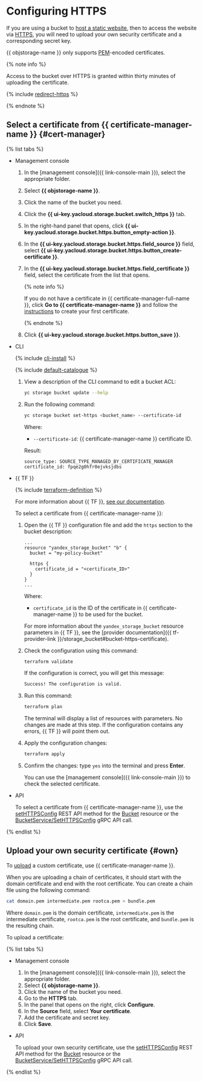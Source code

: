 # Configuring HTTPS

If you are using a bucket to [host a static website](../../concepts/hosting.md), then to access the website via [HTTPS](https://en.wikipedia.org/wiki/HTTPS), you will need to upload your own security certificate and a corresponding secret key.

{{ objstorage-name }} only supports [PEM](https://en.wikipedia.org/wiki/Privacy-Enhanced_Mail)-encoded certificates.

{% note info %}

Access to the bucket over HTTPS is granted within thirty minutes of uploading the certificate.

{% include [redirect-https](../../../_includes/storage/redirect-https.md) %}

{% endnote %}

## Select a certificate from {{ certificate-manager-name }} {#cert-manager}

{% list tabs %}

- Management console

   1. In the [management console]({{ link-console-main }}), select the appropriate folder.
   1. Select **{{ objstorage-name }}**.
   1. Click the name of the bucket you need.
   1. Click the **{{ ui-key.yacloud.storage.bucket.switch_https }}** tab.
   1. In the right-hand panel that opens, click **{{ ui-key.yacloud.storage.bucket.https.button_empty-action }}**.
   1. In the **{{ ui-key.yacloud.storage.bucket.https.field_source }}** field, select **{{ ui-key.yacloud.storage.bucket.https.button_create-certificate }}**.
   1. In the **{{ ui-key.yacloud.storage.bucket.https.field_certificate }}** field, select the certificate from the list that opens.

      {% note info %}

      If you do not have a certificate in {{ certificate-manager-full-name }}, click **Go to {{ certificate-manager-name }}** and follow the [instructions](../../../certificate-manager/quickstart/index.md) to create your first certificate.

      {% endnote %}

   1. Click **{{ ui-key.yacloud.storage.bucket.https.button_save }}**.

- CLI

  {% include [cli-install](../../../_includes/cli-install.md) %}

  {% include [default-catalogue](../../../_includes/default-catalogue.md) %}

  1. View a description of the CLI command to edit a bucket ACL:

     ```bash
     yc storage bucket update --help
     ```

  1. Run the following command:

     ```bash
     yc storage bucket set-https <bucket_name> --certificate-id
     ```

     Where:
     * `--certificate-id`: {{ certificate-manager-name }} certificate ID.

     Result:

     ```text
     source_type: SOURCE_TYPE_MANAGED_BY_CERTIFICATE_MANAGER
     certificate_id: fpqe2g0hfr0ejvksjdbs
     ```

- {{ TF }}

   {% include [terraform-definition](../../../_tutorials/terraform-definition.md) %}

   
   For more information about {{ TF }}, [see our documentation](../../../tutorials/infrastructure-management/terraform-quickstart.md#install-terraform).


   To select a certificate from {{ certificate-manager-name }}:

   1. Open the {{ TF }} configuration file and add the `https` section to the bucket description:

      ```hcl
      ...
      resource "yandex_storage_bucket" "b" {
        bucket = "my-policy-bucket"

        https {
          certificate_id = "<certificate_ID>"
        }
      }
      ...
      ```

      Where:
      * `certificate_id` is the ID of the certificate in {{ certificate-manager-name }} to be used for the bucket.

      For more information about the `yandex_storage_bucket` resource parameters in {{ TF }}, see the [provider documentation]({{ tf-provider-link }}/storage_bucket#bucket-https-certificate).

   1. Check the configuration using this command:

      ```bash
      terraform validate
      ```

      If the configuration is correct, you will get this message:

      ```bash
      Success! The configuration is valid.
      ```

   1. Run this command:

      ```bash
      terraform plan
      ```

      The terminal will display a list of resources with parameters. No changes are made at this step. If the configuration contains any errors, {{ TF }} will point them out.

   1. Apply the configuration changes:

      ```bash
      terraform apply
      ```

   1. Confirm the changes: type `yes` into the terminal and press **Enter**.

      You can use the [management console]({{ link-console-main }}) to check the selected certificate.

- API

   To select a certificate from {{ certificate-manager-name }}, use the [setHTTPSConfig](../../api-ref/Bucket/setHTTPSConfig.md) REST API method for the [Bucket](../../api-ref/Bucket/index.md) resource or the [BucketService/SetHTTPSConfig](../../api-ref/grpc/bucket_service.md#SetHTTPSConfig) gRPC API call.

{% endlist %}

## Upload your own security certificate {#own}

To [upload](../../../certificate-manager/operations/import/cert-create.md) a custom certificate, use {{ certificate-manager-name }}.

When you are uploading a chain of certificates, it should start with the domain certificate and end with the root certificate. You can create a chain file using the following command:

```bash
cat domain.pem intermediate.pem rootca.pem > bundle.pem
```

Where `domain.pem` is the domain certificate, `intermediate.pem` is the intermediate certificate, `rootca.pem` is the root certificate, and `bundle.pem` is the resulting chain.

To upload a certificate:

{% list tabs %}

- Management console

   1. In the [management console]({{ link-console-main }}), select the appropriate folder.
   1. Select **{{ objstorage-name }}**.
   1. Click the name of the bucket you need.
   1. Go to the **HTTPS** tab.
   1. In the panel that opens on the right, click **Configure**.
   1. In the **Source** field, select **Your certificate**.
   1. Add the certificate and secret key.
   1. Click **Save**.

- API

   To upload your own security certificate, use the [setHTTPSConfig](../../api-ref/Bucket/setHTTPSConfig.md) REST API method for the [Bucket](../../api-ref/Bucket/index.md) resource or the [BucketService/SetHTTPSConfig](../../api-ref/grpc/bucket_service.md#SetHTTPSConfig) gRPC API call.

{% endlist %}